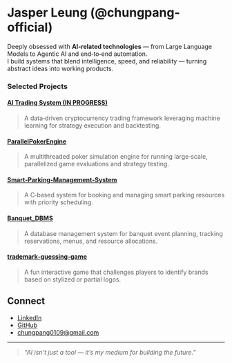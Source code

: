 # Jasper Leung (@chungpang-official)

Deeply obsessed with **AI‑related technologies** — from Large Language Models to Agentic AI and end‑to‑end automation.  
I build systems that blend intelligence, speed, and reliability — turning abstract ideas into working products.

### Selected Projects
#### [AI Trading System (IN PROGRESS)](https://github.com/chungpang-official/ai-trading-system)
> A data‑driven cryptocurrency trading framework leveraging machine learning for strategy execution and backtesting.

#### [ParallelPokerEngine](https://github.com/chungpang-official/ParallelPokerEngine)
> A multithreaded poker simulation engine for running large‑scale, parallelized game evaluations and strategy testing.

#### [Smart‑Parking‑Management‑System](https://github.com/chungpang-official/Smart-Parking-Management-System)
> A C‑based system for booking and managing smart parking resources with priority scheduling.

#### [Banquet_DBMS](https://github.com/chungpang-official/Banquet_DBMS)
> A database management system for banquet event planning, tracking reservations, menus, and resource allocations.

#### [trademark‑guessing‑game](https://github.com/chungpang-official/trademark-guessing-game)
> A fun interactive game that challenges players to identify brands based on stylized or partial logos.

## Connect
-  [LinkedIn](https://www.linkedin.com/in/jasper-leung-axce3d2y/)
-  [GitHub](https://github.com/chungpang-official)
-  chungpang0109@gmail.com

---

> *"AI isn’t just a tool — it’s my medium for building the future."*
